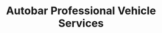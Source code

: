 ---
title: "Autobar Professional Vehicle Services"
url: /chester-le-street/autobar-professional-vehicle-services/
shop: car repair
---